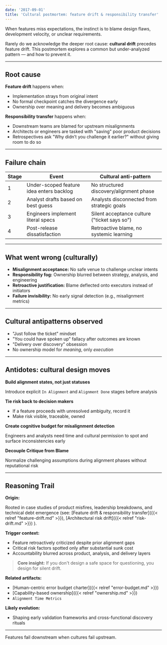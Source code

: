 ```yaml
---
date: '2017-09-01'
title: 'Cultural postmortem: feature drift & responsibility transfer'
---
```


When features miss expectations, the instinct is to blame design flaws, development velocity, or unclear requirements.

Rarely do we acknowledge the deeper root cause: **cultural drift** precedes feature drift. 
This postmortem explores a common but under-analyzed pattern — and how to prevent it.

---

## Root cause

**Feature drift** happens when:

- Implementation strays from original intent  
- No formal checkpoint catches the divergence early  
- Ownership over meaning and delivery becomes ambiguous

**Responsibility transfer** happens when:

- Downstream teams are blamed for upstream misalignments
- Architects or engineers are tasked with "saving" poor product decisions
- Retrospectives ask "Why didn’t you challenge it earlier?" without giving room to do so

---

## Failure chain

| Stage | Event                                    | Cultural anti-pattern                        |
|-------|------------------------------------------|----------------------------------------------|
| 1     | Under-scoped feature idea enters backlog | No structured discovery/alignment phase      |
| 2     | Analyst drafts based on best guess       | Analysts disconnected from strategic goals   |
| 3     | Engineers implement literal specs        | Silent acceptance culture ("ticket says so") |
| 4     | Post-release dissatisfaction             | Retroactive blame, no systemic learning      |

---

## What went wrong (culturally)

- **Misalignment acceptance:** No safe venue to challenge unclear intents
- **Responsibility fog:** Ownership blurred between strategy, analysis, and engineering
- **Retroactive justification:** Blame deflected onto executors instead of initiators
- **Failure invisibility:** No early signal detection (e.g., misalignment metrics)

---

## Cultural antipatterns observed

- "Just follow the ticket" mindset  
- "You could have spoken up" fallacy after outcomes are known  
- "Delivery over discovery" obsession  
- No ownership model for *meaning*, only *execution*

---

## Antidotes: cultural design moves

**Build alignment states, not just statuses**

Introduce explicit `In Alignment` and `Alignment Done` stages before analysis

**Tie risk back to decision makers**

- If a feature proceeds with unresolved ambiguity, record it
- Make risk visible, traceable, owned

**Create cognitive budget for misalignment detection**

Engineers and analysts need time and cultural permission to spot and surface inconsistencies early

**Decouple Critique from Blame**

Normalize challenging assumptions during alignment phases without reputational risk

---

## Reasoning Trail

**Origin:**  

Rooted in case studies of product misfires, leadership breakdowns, and technical debt emergence 
(see: 
[Feature drift & responsibility transfer]({{< relref "feature-drift.md" >}}),
[Architectural risk drift]({{< relref "risk-drift.md" >}})
).

**Trigger context:**  

- Feature retroactively criticized despite prior alignment gaps  
- Critical risk factors spotted only after substantial sunk cost  
- Accountability blurred across product, analysis, and delivery layers

> **Core insight:**  If you don't design a safe space for questioning, you design for silent drift.

**Related artifacts:**  

- [Human-centric error budget charter]({{< relref "error-budget.md" >}})
- [Capability-based ownership]({{< relref "ownership.md" >}})
- `Alignment Time Metrics`

**Likely evolution:** 

- Shaping early validation frameworks and cross-functional discovery rituals

---

Features fail downstream when cultures fail upstream.
